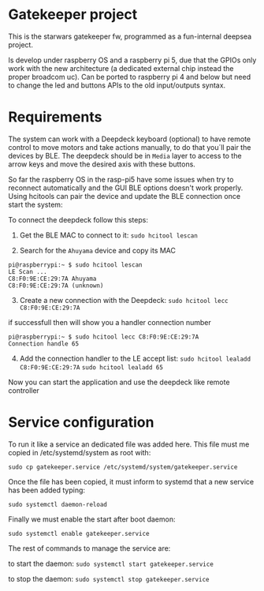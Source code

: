 # Gatekeeper project

This is the starwars gatekeeper fw, programmed as a fun-internal deepsea project.

Is develop under raspberry OS and a raspberry pi 5, due that the GPIOs only work with the new architecture (a dedicated external chip instead the proper broadcom uc). Can be ported to raspberry pi 4 and below but need to change the led and buttons APIs to the old input/outputs syntax.

# Requirements

The system can work with a Deepdeck keyboard (optional) to have remote control to move motors and take actions manually, to do that you´ll pair the devices by BLE. The deepdeck should be in `Media` layer to access to the arrow keys and move the desired axis with these buttons. 

So far the raspberry OS in the rasp-pi5 have some issues when try to reconnect automatically and the GUI BLE options doesn't work properly. Using hcitools can pair the device and update the BLE connection once start the system:

To connect the deepdeck follow this steps:

1. Get the BLE MAC to connect to it:
```sudo hcitool lescan```

2. Search for the `Ahuyama` device and copy its MAC

```
pi@raspberrypi:~ $ sudo hcitool lescan
LE Scan ...
C8:F0:9E:CE:29:7A Ahuyama
C8:F0:9E:CE:29:7A (unknown)
```

3. Create a new connection with the Deepdeck:
```sudo hcitool lecc C8:F0:9E:CE:29:7A```

if successfull then will show you a handler connection number

```
pi@raspberrypi:~ $ sudo hcitool lecc C8:F0:9E:CE:29:7A
Connection handle 65
```

4. Add the connection handler to the LE accept list:
```sudo hcitool lealadd C8:F0:9E:CE:29:7A```
```sudo hcitool lealadd 65```

Now you can start the application and use the deepdeck like remote controller

# Service configuration

To run it like a service an dedicated file was added here. This file must me copied in /etc/systemd/system as root with: 

```sudo cp gatekeeper.service /etc/systemd/system/gatekeeper.service```

Once the file has been copied, it must inform to systemd that a new service has been added typing: 

```sudo systemctl daemon-reload```

Finally we must enable the start after boot daemon: 

```sudo systemctl enable gatekeeper.service```

The rest of commands to manage the service are:

to start the daemon: ```sudo systemctl start gatekeeper.service```

to stop the daemon: ```sudo systemctl stop gatekeeper.service```